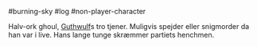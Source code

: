 #burning-sky #log #non-player-character

Halv-ork ghoul, [Guthwulf](Guthwulf.md)s tro tjener. Muligvis spejder eller snigmorder da han var i live. Hans lange tunge skræmmer partiets henchmen.

